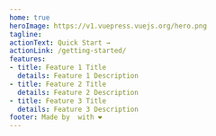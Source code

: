 ```yaml
---
home: true
heroImage: https://v1.vuepress.vuejs.org/hero.png
tagline: 
actionText: Quick Start →
actionLink: /getting-started/
features:
- title: Feature 1 Title
  details: Feature 1 Description
- title: Feature 2 Title
  details: Feature 2 Description
- title: Feature 3 Title
  details: Feature 3 Description
footer: Made by  with ❤️
---
```

